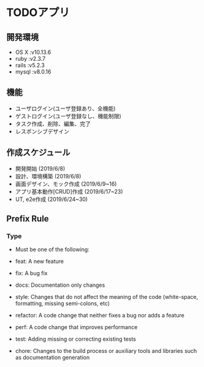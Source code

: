 # TODOアプリ
## 開発環境
- OS X  :v10.13.6
- ruby  :v2.3.7
- rails :v5.2.3
- mysql :v8.0.16

## 機能
- ユーザログイン(ユーザ登録あり、全機能)
- ゲストログイン(ユーザ登録なし、機能制限)
- タスク作成、削除、編集、完了
- レスポンシブデザイン

## 作成スケジュール
- 開発開始 (2019/6/8)
- 設計、環境構築 (2019/6/8)
- 画面デザイン、モック作成 (2019/6/9~16)
- アプリ基本動作[CRUD]作成 (2019/6/17~23)
- UT, e2e作成 (2019/6/24~30)

## Prefix Rule
### Type
  - Must be one of the following:  
  
  - feat: A new feature  
  - fix: A bug fix  
  - docs: Documentation only changes  
  - style: Changes that do not affect the meaning of the code (white-space, formatting, missing semi-colons, etc)  
  - refactor: A code change that neither fixes a bug nor adds a feature  
  - perf: A code change that improves performance  
  - test: Adding missing or correcting existing tests  
  - chore: Changes to the build process or auxiliary tools and libraries such as documentation generation  
